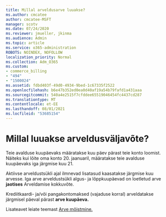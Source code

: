 ```yaml
---
title: Millal arveldusarve luuakse?
ms.author: cmcatee
author: cmcatee-MSFT
manager: scotv
ms.date: 07/24/2020
ms.reviewer: jmueller, jkinma
ms.audience: Admin
ms.topic: article
ms.service: o365-administration
ROBOTS: NOINDEX, NOFOLLOW
localization_priority: Normal
ms.collection: Adm_O365
ms.custom:
- commerce_billing
- "494"
- "1500024"
ms.assetid: fdbd403f-49d0-4934-9bed-1c67335f2522
ms.openlocfilehash: b6e47b352ed0ea0d40af19a54b79fafd1a431aaa
ms.sourcegitcommit: 540a4e2515f7cfddee65519046454fc4437cd287
ms.translationtype: MT
ms.contentlocale: et-EE
ms.lasthandoff: 08/01/2021
ms.locfileid: "53685154"
---
```

# <a name="when-is-the-billing-statement-generated"></a>Millal luuakse arveldusväljavõte?

Teie avalduse kuupäevaks määratakse kuu päev pärast teie konto loomist. Näiteks kui lõite oma konto 20. jaanuaril, määratakse teie avalduse kuupäevaks iga järgmise kuu 21.

Aktiivse arveldustsükli ajal ilmnevad lisatasud kaasatakse järgmise kuu arvesse. Iga arve arveldustsükli algus- ja lõppkuupäevad on loetletud arve **jaotises** Arveldamise kokkuvõte.

Krediitkaardi- ja/või pangakontomaksed (vajaduse korral) arveldatakse järgmisel päeval pärast **arve kuupäeva.**
  
Lisateavet leiate teemast [Arve mõistmine.](/microsoft-365/commerce/billing-and-payments/understand-your-invoice2)